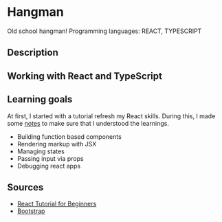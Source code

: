 # Hangman
Old school hangman! Programming languages: REACT, TYPESCRIPT

## Description

## Working with React and TypeScript

## Learning goals
At first, I started with a tutorial refresh my React skills. During this, I made some [notes]() to make sure that I understood the learnings.
* Building function based components
* Rendering markup with JSX
* Managing states
* Passing input via props
* Debugging react apps

## Sources
* [React Tutorial for Beginners](https://www.youtube.com/watch?v=SqcY0GlETPk)
* [Bootstrap](https://getbootstrap.com/)
